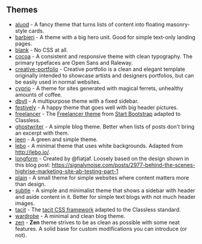 ## Themes

* [aluod](aluod/) - A fancy theme that turns lists of content into floating masonry-style cards.
* [barbieri](barbieri/) - A theme with a big hero unit. Good for simple text-only landing pages.
* [blank](blank/) - No CSS at all.
* [cocoa](cocoa/) - A consistent and responsive theme with clean typography. The primary typefaces are Open Sans and Raleway.
* [creative-portfolio](creative-portfolio/) - Creative portfolio is a clean and elegant template originally intended to showcase artists and designers portfolios, but can be easily used in normal websites.
* [cyprio](cyprio/) - A theme for sites generated with magical ferrets, unhealthy amounts of coffee.
* [dbyll](dbyll/) - A multipurpose theme with a fixed sidebar.
* [festively](festively/) - A happy theme that goes well with big header pictures.
* [freelancer](freelancer/) - The [Freelancer theme](http://startbootstrap.com/template-overviews/freelancer/) from [Start Bootstrap](http://startbootstrap.com/) adapted to Classless.
* [ghostwriter](ghostwriter/) - A simple blog theme. Better when lists of posts don't bring an excerpt with them.
* [jeen](jeen/) - A green and simple theme.
* [lebo](lebo/) - A minimal theme that uses white backgrounds. Adapted from http://lebo.io/.
* [longform](longform/) - Created by @fiatjaf. Loosely based on the design shown in this blog post: https://signalvnoise.com/posts/2977-behind-the-scenes-highrise-marketing-site-ab-testing-part-1
* [plain](plain/) - A small theme for simple websites where content matters more than design.
* [subtle](subtle/) - A simple and minimalist theme that shows a sidebar with header and aside content in it. Better for simple text blogs with not much header images.
* [tacit](tacit/) - The [tacit CSS framework](https://github.com/yegor256/tacit) adapted to the Classless standard.
* [wardrobe](wardrobe/) - A minimal and clean blog theme.
* [zen](zen/) - **Zen** theme strives to be as clean as possible with some neat features. A solid base for custom modifications you can introduce (or not).

